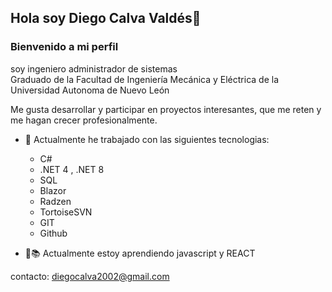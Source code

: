 ## Hola soy Diego Calva Valdés👋
### Bienvenido a mi perfil

soy ingeniero administrador de sistemas  
Graduado de la Facultad de Ingeniería Mecánica y Eléctrica de la Universidad Autonoma de Nuevo León 

Me gusta desarrollar y participar en proyectos interesantes, que me reten y me hagan crecer profesionalmente. 

- 🔭 Actualmente he trabajado con las siguientes tecnologias:
   - C#
   - .NET 4 , .NET 8
   - SQL
   - Blazor
   - Radzen
   - TortoiseSVN
   - GIT
   - Github

- 📓📚 Actualmente estoy aprendiendo javascript y REACT
  
        

contacto: diegocalva2002@gmail.com

